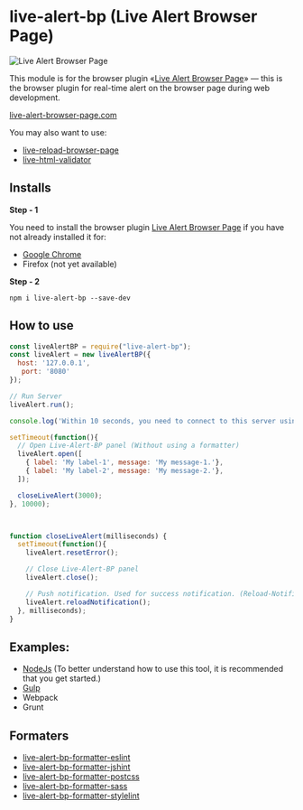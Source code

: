 # live-alert-bp (Live Alert Browser Page)

![Live Alert Browser Page](https://raw.githubusercontent.com/semiromid/live-alert-bp/master/images/on_128x128_v1.png)

This module is for the browser plugin «[Live Alert Browser Page](https://live-alert-browser-page.com/)» — this is the browser plugin for real-time alert on the browser page during web development.

[live-alert-browser-page.com](https://live-alert-browser-page.com/)

You may also want to use: 
* [live-reload-browser-page](https://live-reload-browser-page.com/)
* [live-html-validator](https://live-html-validator.com/)

## Installs

**Step - 1** 

You need to install the browser plugin [Live Alert Browser Page](https://live-alert-browser-page.com/) if you have not already installed it for:
  * [Google Chrome](#)
  * Firefox (not yet available)
  
**Step - 2**
```shell
npm i live-alert-bp --save-dev
```

##  How to use

```javascript
const liveAlertBP = require("live-alert-bp");
const liveAlert = new liveAlertBP({
  host: '127.0.0.1',
   port: '8080'
});

// Run Server
liveAlert.run();

console.log('Within 10 seconds, you need to connect to this server using the browser plugin «Live Alert Browser Page».');

setTimeout(function(){
  // Open Live-Alert-BP panel (Without using a formatter)  
  liveAlert.open([
    { label: 'My label-1', message: 'My message-1.'},
    { label: 'My label-2', message: 'My message-2.'},
  ]);

  closeLiveAlert(3000);      
}, 10000);



function closeLiveAlert(milliseconds) {
  setTimeout(function(){
    liveAlert.resetError();

    // Close Live-Alert-BP panel
    liveAlert.close();

    // Push notification. Used for success notification. (Reload-Notification must be enabled)
    liveAlert.reloadNotification();     
  }, milliseconds);
}
```

##  Examples:

* [NodeJs](https://github.com/semiromid/live-alert-bp/tree/master/documentation/nodejs) (To better understand how to use this tool, it is recommended that you get started.)
* [Gulp](https://github.com/semiromid/live-alert-bp/tree/master/documentation/examples/gulp)
* Webpack
* Grunt

## Formaters
* [live-alert-bp-formatter-eslint](https://github.com/semiromid/live-alert-bp-formatter-eslint)
* [live-alert-bp-formatter-jshint](https://github.com/semiromid/live-alert-bp-formatter-jshint)
* [live-alert-bp-formatter-postcss](https://github.com/semiromid/live-alert-bp-formatter-postcss)
* [live-alert-bp-formatter-sass](https://github.com/semiromid/live-alert-bp-formatter-sass)
* [live-alert-bp-formatter-stylelint](https://github.com/semiromid/live-alert-bp-formatter-stylelint)
